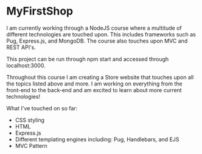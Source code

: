 # MyFirstShop

I am currently working through a NodeJS course where a multitude of different technologies are touched upon. This includes frameworks such as Pug, Express.js, and MongoDB. The course also touches upon MVC and REST API's. 

This project can be run through npm start and accessed through localhost:3000.

Throughout this course I am creating a Store website that touches upon all the topics listed above and more. I am working on everything from the front-end to the back-end and am excited to learn about more current technologies! 

What I've touched on so far:
  - CSS styling
  - HTML
  - Express.js
  - Different templating engines including: Pug, Handlebars, and EJS
  - MVC Pattern
